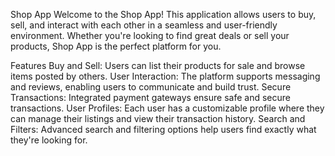 Shop App
Welcome to the Shop App! This application allows users to buy, sell, and interact with each other in a seamless and user-friendly environment. Whether you're looking to find great deals or sell your products, Shop App is the perfect platform for you.

Features
Buy and Sell: Users can list their products for sale and browse items posted by others.
User Interaction: The platform supports messaging and reviews, enabling users to communicate and build trust.
Secure Transactions: Integrated payment gateways ensure safe and secure transactions.
User Profiles: Each user has a customizable profile where they can manage their listings and view their transaction history.
Search and Filters: Advanced search and filtering options help users find exactly what they're looking for.
